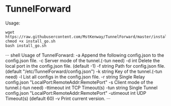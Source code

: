 # TunnelForward

Usage:
```
wget https://raw.githubusercontent.com/MstKenway/TunnelForward/master/install_go.sh
chmod +x install_go.sh
bash install_go.sh
```




··· shell
Usage of TunnelForward:
  -a	Append the following config.json to the config.json file.
  -c	Server mode of the tunnel.(-tun need)
  -d int
    	Delete the local port in the config.json file. (default -1)
  -f string
    	Path for config.json file. (default "/etc/TunnelForward/config.json")
  -k string
    	Key of the tunnel.(-tun need)
  -l	List all configs in the config.json file.
  -r string
    	Single Relay config.json "LocalPort:RemoteAddr:RemotePort"
  -s	Client mode of the tunnel.(-tun need)
  -ttimeout int
    	TCP Timeout(s)
  -tun string
    	Single Tunnel config.json "LocalPort:RemoteAddr:RemotePort"
  -utimeout int
    	UDP Timeout(s) (default 60)
  -v	Print current version.
··· 
